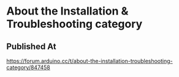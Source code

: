 # About the Installation & Troubleshooting category

## Published At

https://forum.arduino.cc/t/about-the-installation-troubleshooting-category/847458
